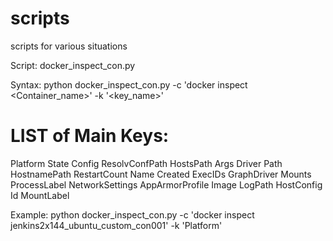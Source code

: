# scripts
scripts for various situations

Script: docker_inspect_con.py

Syntax: python docker_inspect_con.py -c 'docker inspect <Container_name>' -k '<key_name>'

LIST of Main Keys:
=====================================
Platform
State
Config
ResolvConfPath
HostsPath
Args
Driver
Path
HostnamePath
RestartCount
Name
Created
ExecIDs
GraphDriver
Mounts
ProcessLabel
NetworkSettings
AppArmorProfile
Image
LogPath
HostConfig
Id
MountLabel


Example:
 python docker_inspect_con.py -c 'docker inspect jenkins2x144_ubuntu_custom_con001' -k 'Platform'
